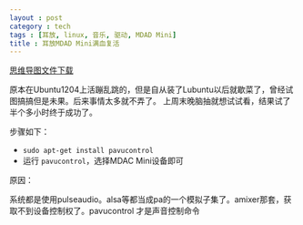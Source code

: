```yaml
---
layout : post
category : tech
tags : [耳放, linux, 音乐, 驱动, MDAD Mini]
title : 耳放MDAD Mini满血复活
---
```

[思维导图文件下载](https://docs.google.com/file/d/0B1DrsqrLRzeIMk01bnlmVXowMms/edit?usp=sharing)

原本在Ubuntu1204上活蹦乱跳的，但是自从装了Lubuntu以后就歇菜了，曾经试图搞搞但是未果。后来事情太多就不弄了。
上周末晚脑抽就想试试看，结果试了半个多小时终于成功了。

步骤如下：

* `sudo apt-get install pavucontrol`
* 运行 `pavucontrol`，选择MDAC Mini设备即可


原因：

系统都是使用pulseaudio。alsa等都当成pa的一个模拟子集了。amixer那套，获取不到设备控制权了。pavucontrol 才是声音控制命令
